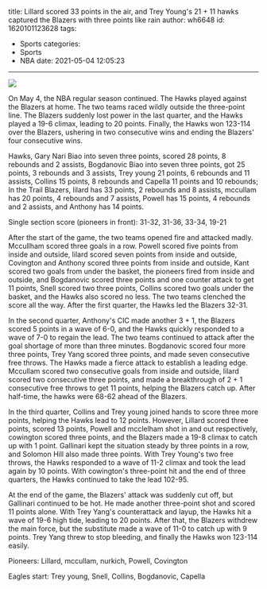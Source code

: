 title: Lillard scored 33 points in the air, and Trey Young's 21 + 11 hawks captured the Blazers with three points like rain
author: wh6648
id: 1620101123628
tags: 
- Sports
categories: 
- Sports
- NBA
date: 2021-05-04 12:05:23
---
![](https://p1.itc.cn/q_70/images01/20210504/2b710286bf284312b97c43f357f84ad7.jpeg)


On May 4, the NBA regular season continued. The Hawks played against the Blazers at home. The two teams raced wildly outside the three-point line. The Blazers suddenly lost power in the last quarter, and the Hawks played a 19-6 climax, leading to 20 points. Finally, the Hawks won 123-114 over the Blazers, ushering in two consecutive wins and ending the Blazers' four consecutive wins.

Hawks, Gary Nari Biao into seven three points, scored 28 points, 8 rebounds and 2 assists, Bogdanovic Biao into seven three points, got 25 points, 3 rebounds and 3 assists, Trey young 21 points, 6 rebounds and 11 assists, Collins 15 points, 8 rebounds and Capella 11 points and 10 rebounds; In the Trail Blazers, lilard has 33 points, 2 rebounds and 8 assists, mccullam has 20 points, 4 rebounds and 7 assists, Powell has 15 points, 4 rebounds and 2 assists, and Anthony has 14 points.

Single section score (pioneers in front): 31-32, 31-36, 33-34, 19-21

After the start of the game, the two teams opened fire and attacked madly. Mccullham scored three goals in a row. Powell scored five points from inside and outside, lilard scored seven points from inside and outside, Covington and Anthony scored three points from inside and outside, Kant scored two goals from under the basket, the pioneers fired from inside and outside, and Bogdanovic scored three points and one counter attack to get 11 points, Snell scored two three points, Collins scored two goals under the basket, and the Hawks also scored no less. The two teams clenched the score all the way. After the first quarter, the Hawks led the Blazers 32-31.

In the second quarter, Anthony's CIC made another 3 + 1, the Blazers scored 5 points in a wave of 6-0, and the Hawks quickly responded to a wave of 7-0 to regain the lead. The two teams continued to attack after the goal shortage of more than three minutes. Bogdanovic scored four more three points, Trey Yang scored three points, and made seven consecutive free throws. The Hawks made a fierce attack to establish a leading edge. Mccullam scored two consecutive goals from inside and outside, lilard scored two consecutive three points, and made a breakthrough of 2 + 1 consecutive free throws to get 11 points, helping the Blazers catch up. After half-time, the hawks were 68-62 ahead of the Blazers.

In the third quarter, Collins and Trey young joined hands to score three more points, helping the Hawks lead to 12 points. However, Lillard scored three points, scored 13 points, Powell and mcclelham shot in and out respectively, cowington scored three points, and the Blazers made a 19-8 climax to catch up with 1 point. Gallinari kept the situation steady by three points in a row, and Solomon Hill also made three points. With Trey Young's two free throws, the Hawks responded to a wave of 11-2 climax and took the lead again by 10 points. With cowington's three-point hit and the end of three quarters, the Hawks continued to take the lead 102-95.

At the end of the game, the Blazers' attack was suddenly cut off, but Gallinari continued to be hot. He made another three-point shot and scored 11 points alone. With Trey Yang's counterattack and layup, the Hawks hit a wave of 19-6 high tide, leading to 20 points. After that, the Blazers withdrew the main force, but the substitute made a wave of 11-0 to catch up with 9 points. Trey Yang threw to stop bleeding, and finally the Hawks won 123-114 easily.

Pioneers: Lillard, mccullam, nurkich, Powell, Covington

Eagles start: Trey young, Snell, Collins, Bogdanovic, Capella

